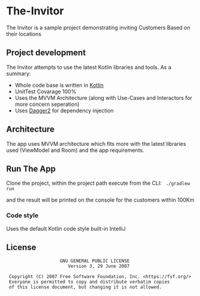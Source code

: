 # The-Invitor
The Invitor is a sample project demonstrating inviting Customers Based on their locations

## Project development

The Invitor attempts to use the latest Kotlin libraries and tools. As a summary:

 * Whole code base is written in [Kotlin](https://kotlinlang.org/)
 * UnitTest Covarage 100%
 * Uses the MVVM Architecture (along with Use-Cases and Interactors for more concern seperation)
* Uses [Dagger2](https://google.github.io/dagger) for dependency injection

## Architecture
The app uses MVVM architecture which fits more with the latest libraries used (ViewModel and Room) and the app requirements.

## Run The App

Clone the project, within the project path execute from the CLI:
  ``` ./gradlew run```

and the result will be printed on the console for the customers within 100Km

### Code style
Uses the default Kotlin code style built-in IntelliJ

## License

```
                    GNU GENERAL PUBLIC LICENSE
                       Version 3, 29 June 2007

 Copyright (C) 2007 Free Software Foundation, Inc. <https://fsf.org/>
 Everyone is permitted to copy and distribute verbatim copies
 of this license document, but changing it is not allowed.

```

